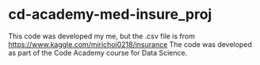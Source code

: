 # cd-academy-med-insure_proj
This code was developed my me, but the .csv file is from https://www.kaggle.com/mirichoi0218/insurance
The code was developed as part of the Code Academy course for Data Science. 
